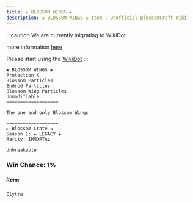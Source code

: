 ```yaml
---
title: ❀ BLOSSOM WINGS ❀
description: ❀ BLOSSOM WINGS ❀ Item | Unofficial BlossomCraft Wiki
---
```

:::caution
We are currently migrating to WikiDot

more information [here](/starter/home/)

Please start using the [WikiDot](https://unofficialblossomcraftwiki.wikidot.com/)
:::

```
❀ BLOSSOM WINGS ❀
Protection X
Blossom Particles
Endrod Particles
Blossom Wing Particles
Unmodifiable
===================

The one and only Blossom Wings

===================
► Blossom Crate ◄
Season 1: ❀ LEGACY ❀
Rarity: IMMORTAL

Unbreakable
```
### Win Chance: 1%

##### item:
`Elytra`